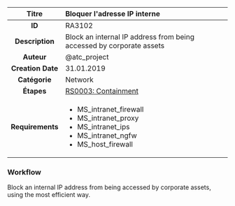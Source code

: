| Titre                       | Bloquer l'adresse IP interne         |
|:---------------------------:|:--------------------|
| **ID**                      | RA3102            |
| **Description**             | Block an internal IP address from being accessed by corporate assets   |
| **Auteur**                  | @atc_project        |
| **Creation Date**           | 31.01.2019 |
| **Catégorie**                | Network      |
| **Étapes**                   |[RS0003: Containment](../Response_Stages/RS0003.md)| 
| **Requirements** |<ul><li>MS_intranet_firewall</li><li>MS_intranet_proxy</li><li>MS_intranet_ips</li><li>MS_intranet_ngfw</li><li>MS_host_firewall</li></ul>|

### Workflow

Block an internal IP address from being accessed by corporate assets, using the most efficient way.
